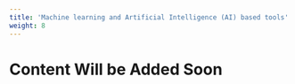```yaml
---
title: 'Machine learning and Artificial Intelligence (AI) based tools'
weight: 8
---
```


# Content Will be Added Soon